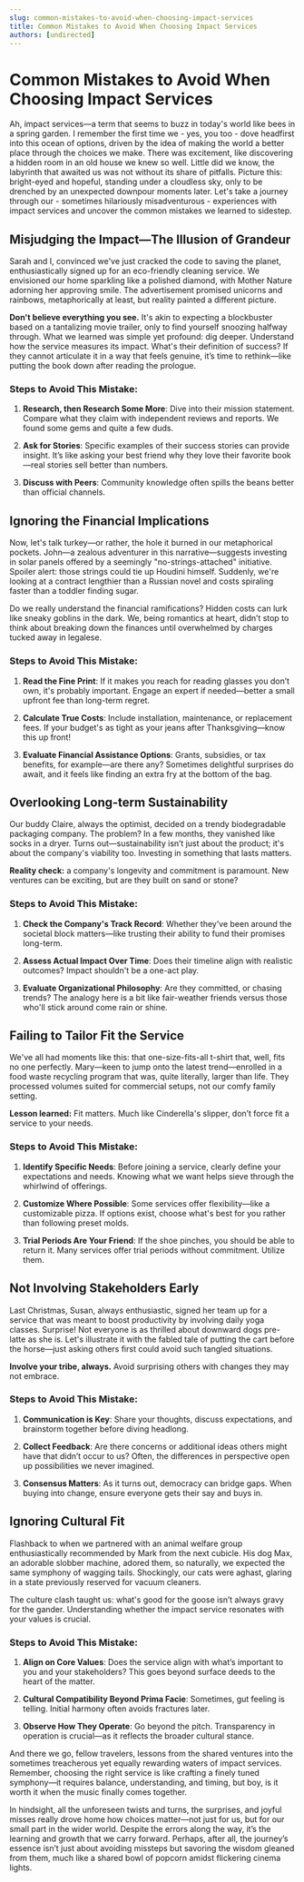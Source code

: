 ```yaml
---
slug: common-mistakes-to-avoid-when-choosing-impact-services
title: Common Mistakes to Avoid When Choosing Impact Services
authors: [undirected]
---
```



# Common Mistakes to Avoid When Choosing Impact Services

Ah, impact services—a term that seems to buzz in today's world like bees in a spring garden. I remember the first time we - yes, you too - dove headfirst into this ocean of options, driven by the idea of making the world a better place through the choices we make. There was excitement, like discovering a hidden room in an old house we knew so well. Little did we know, the labyrinth that awaited us was not without its share of pitfalls. Picture this: bright-eyed and hopeful, standing under a cloudless sky, only to be drenched by an unexpected downpour moments later. Let's take a journey through our - sometimes hilariously misadventurous - experiences with impact services and uncover the common mistakes we learned to sidestep.

## Misjudging the Impact—The Illusion of Grandeur

Sarah and I, convinced we've just cracked the code to saving the planet, enthusiastically signed up for an eco-friendly cleaning service. We envisioned our home sparkling like a polished diamond, with Mother Nature adorning her approving smile. The advertisement promised unicorns and rainbows, metaphorically at least, but reality painted a different picture. 

**Don't believe everything you see.** It's akin to expecting a blockbuster based on a tantalizing movie trailer, only to find yourself snoozing halfway through. What we learned was simple yet profound: dig deeper. Understand how the service measures its impact. What's their definition of success? If they cannot articulate it in a way that feels genuine, it’s time to rethink—like putting the book down after reading the prologue.

### Steps to Avoid This Mistake:

1. **Research, then Research Some More**: Dive into their mission statement. Compare what they claim with independent reviews and reports. We found some gems and quite a few duds.
 
2. **Ask for Stories**: Specific examples of their success stories can provide insight. It’s like asking your best friend why they love their favorite book—real stories sell better than numbers.

3. **Discuss with Peers**: Community knowledge often spills the beans better than official channels.

## Ignoring the Financial Implications

Now, let's talk turkey—or rather, the hole it burned in our metaphorical pockets. John—a zealous adventurer in this narrative—suggests investing in solar panels offered by a seemingly "no-strings-attached" initiative. Spoiler alert: those strings could tie up Houdini himself. Suddenly, we're looking at a contract lengthier than a Russian novel and costs spiraling faster than a toddler finding sugar.

Do we really understand the financial ramifications? Hidden costs can lurk like sneaky goblins in the dark. We, being romantics at heart, didn’t stop to think about breaking down the finances until overwhelmed by charges tucked away in legalese.

### Steps to Avoid This Mistake:

1. **Read the Fine Print**: If it makes you reach for reading glasses you don’t own, it's probably important. Engage an expert if needed—better a small upfront fee than long-term regret.

2. **Calculate True Costs**: Include installation, maintenance, or replacement fees. If your budget's as tight as your jeans after Thanksgiving—know this up front!

3. **Evaluate Financial Assistance Options**: Grants, subsidies, or tax benefits, for example—are there any? Sometimes delightful surprises do await, and it feels like finding an extra fry at the bottom of the bag.

## Overlooking Long-term Sustainability

Our buddy Claire, always the optimist, decided on a trendy biodegradable packaging company. The problem? In a few months, they vanished like socks in a dryer. Turns out—sustainability isn’t just about the product; it's about the company's viability too. Investing in something that lasts matters. 

**Reality check:** a company's longevity and commitment is paramount. New ventures can be exciting, but are they built on sand or stone?

### Steps to Avoid This Mistake:

1. **Check the Company's Track Record**: Whether they’ve been around the societal block matters—like trusting their ability to fund their promises long-term.

2. **Assess Actual Impact Over Time**: Does their timeline align with realistic outcomes? Impact shouldn't be a one-act play.

3. **Evaluate Organizational Philosophy**: Are they committed, or chasing trends? The analogy here is a bit like fair-weather friends versus those who'll stick around come rain or shine.

 ## Failing to Tailor Fit the Service

We've all had moments like this: that one-size-fits-all t-shirt that, well, fits no one perfectly. Mary—keen to jump onto the latest trend—enrolled in a food waste recycling program that was, quite literally, larger than life. They processed volumes suited for commercial setups, not our comfy family setting.

**Lesson learned:** Fit matters. Much like Cinderella's slipper, don’t force fit a service to your needs.

### Steps to Avoid This Mistake:

1. **Identify Specific Needs**: Before joining a service, clearly define your expectations and needs. Knowing what we want helps sieve through the whirlwind of offerings.

2. **Customize Where Possible**: Some services offer flexibility—like a customizable pizza. If options exist, choose what's best for you rather than following preset molds.

3. **Trial Periods Are Your Friend**: If the shoe pinches, you should be able to return it. Many services offer trial periods without commitment. Utilize them.

## Not Involving Stakeholders Early

Last Christmas, Susan, always enthusiastic, signed her team up for a service that was meant to boost productivity by involving daily yoga classes. Surprise! Not everyone is as thrilled about downward dogs pre-latte as she is. Let's illustrate it with the fabled tale of putting the cart before the horse—just asking others first could avoid such tangled situations.

**Involve your tribe, always.** Avoid surprising others with changes they may not embrace. 

### Steps to Avoid This Mistake:

1. **Communication is Key**: Share your thoughts, discuss expectations, and brainstorm together before diving headlong.

2. **Collect Feedback**: Are there concerns or additional ideas others might have that didn’t occur to us? Often, the differences in perspective open up possibilities we never imagined.

3. **Consensus Matters**: As it turns out, democracy can bridge gaps. When buying into change, ensure everyone gets their say and buys in.

## Ignoring Cultural Fit

Flashback to when we partnered with an animal welfare group enthusiastically recommended by Mark from the next cubicle. His dog Max, an adorable slobber machine, adored them, so naturally, we expected the same symphony of wagging tails. Shockingly, our cats were aghast, glaring in a state previously reserved for vacuum cleaners. 

The culture clash taught us: what's good for the goose isn’t always gravy for the gander. Understanding whether the impact service resonates with your values is crucial. 

### Steps to Avoid This Mistake:

1. **Align on Core Values**: Does the service align with what’s important to you and your stakeholders? This goes beyond surface deeds to the heart of the matter.

2. **Cultural Compatibility Beyond Prima Facie**: Sometimes, gut feeling is telling. Initial harmony often avoids fractures later.

3. **Observe How They Operate**: Go beyond the pitch. Transparency in operation is crucial—as it reflects the broader cultural stance.

And there we go, fellow travelers, lessons from the shared ventures into the sometimes treacherous yet equally rewarding waters of impact services. Remember, choosing the right service is like crafting a finely tuned symphony—it requires balance, understanding, and timing, but boy, is it worth it when the music finally comes together.

In hindsight, all the unforeseen twists and turns, the surprises, and joyful misses really drove home how choices matter—not just for us, but for our small part in the wider world. Despite the errors along the way, it’s the learning and growth that we carry forward. Perhaps, after all, the journey’s essence isn’t just about avoiding missteps but savoring the wisdom gleaned from them, much like a shared bowl of popcorn amidst flickering cinema lights.